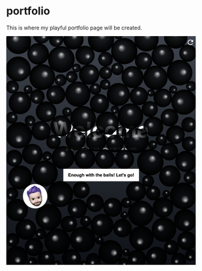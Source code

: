 # portfolio

This is where my playful portfolio page will be created. 

![alt text](public/image.png)
